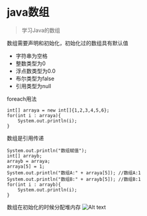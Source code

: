 <!--
author: jockchou
date: 2015-07-30
title: Hello World!
tags: GitBlog
category: GitBlog
status: publish
summary: 你好！GitBlog
-->

#  java数组

>学习Java的数组

数组需要声明和初始化，初始化过的数组具有默认值
- 字符串为空格
- 整数类型为0
- 浮点数类型为0.0
- 布尔类型为false
- 引用类型为null


foreach用法
```
int[] arraya = new int[]{1,2,3,4,5,6};
for(int i : arraya){
    System.out.println(i);
}
```

数组是引用传递
```
System.out.println("数组赋值");
int[] arrayb;
arrayb = arraya;
arraya[5] = 1;
System.out.println("数组A:" + arraya[5]); //数组A:1
System.out.println("数组B:" + arrayb[5]); //数组B:1
for(int i : arrayb){
    System.out.println(i);
}
```

数组在初始化的时候分配堆内存
![Alt text](./img.jpeg "Optional title")